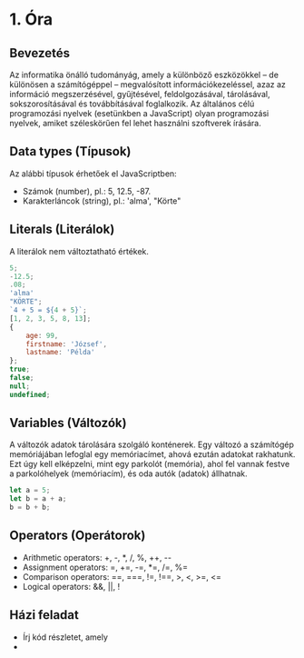# 1. Óra

## Bevezetés
Az informatika önálló tudományág, amely a különböző eszközökkel – de különösen a számítógéppel – megvalósított információkezeléssel, azaz az információ
megszerzésével, gyűjtésével, feldolgozásával, tárolásával, sokszorosításával és továbbításával foglalkozik. Az általános célú programozási nyelvek (esetünkben
a JavaScript) olyan programozási nyelvek, amiket széleskörűen fel lehet használni szoftverek írására.

## Data types (Típusok)
Az alábbi típusok érhetőek el JavaScriptben:
- Számok (number), pl.: 5, 12.5, -87.
- Karakterláncok (string), pl.: 'alma', "Körte"

## Literals (Literálok)
A literálok nem változtatható értékek.

```javascript
5;
-12.5;
.08;
'alma'
"KÖRTE";
`4 + 5 = ${4 + 5}`;
[1, 2, 3, 5, 8, 13];
{
    age: 99,
    firstname: 'József',
    lastname: 'Példa'
};
true;
false;
null;
undefined;
```

## Variables (Változók)
A változók adatok tárolására szolgáló konténerek. Egy változó a számítógép memóriájában lefoglal egy memóriacímet, ahová ezután adatokat rakhatunk. Ezt úgy
kell elképzelni, mint egy parkolót (memória), ahol fel vannak festve a parkolóhelyek (memóriacím), és oda autók (adatok) állhatnak.

```javascript
let a = 5;
let b = a + a;
b = b + b;
```

## Operators (Operátorok)
- Arithmetic operators: +, -, *, /, %, ++, --
- Assignment operators: =, +=, -=, *=, /=, %=
- Comparison operators: ==, ===, !=, !==, >, <, >=, <=
- Logical operators: &&, ||, !

## Házi feladat

- Írj kód részletet, amely
- 